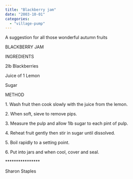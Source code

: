 ```yaml
---
title: "Blackberry jam"
date: "2003-10-01"
categories: 
  - "village-pump"
---
```


A suggestion for all those wonderful autumn fruits

BLACKBERRY JAM

INGREDIENTS

2lb Blackberries

Juice of 1 Lemon

Sugar

METHOD

1\. Wash fruit then cook slowly with the juice from the lemon.

2\. When soft, sieve to remove pips.

3\. Measure the pulp and allow 1lb sugar to each pint of pulp.

4\. Reheat fruit gently then stir in sugar until dissolved.

5\. Boil rapidly to a setting point.

6\. Put into jars and when cool, cover and seal.

\*\*\*\*\*\*\*\*\*\*\*\*\*\*\*\*

Sharon Staples
